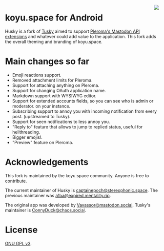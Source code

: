 <img
  align="right"
  src="https://content.koyu.space/img/pb-icon_small-rendered.png"
/>

# koyu.space for Android

Husky is a fork of [Tusky][tusky_github] aimed to support [Pleroma's
Mastodon API extensions][mastodon_api_extensions] and whatever could add value
to the application. This fork adds the overall theming and branding of koyu.space.

# Main changes so far

- Emoji reactions support.
- Removed attachment limits for Pleroma.
- Support for attaching anything on Pleroma.
- Support for changing OAuth application name.
- Markdown support with WYSIWYG editor.
- Support for extended accounts fields, so you can see who is admin or
  moderator.
  on your instance.
- Subscribing support to annoy you with incoming notification from every post.
  (upstreamed to Tusky).
- Support for seen notifications to less annoy you.
- "Reply to" feature that allows to jump to replied status, useful for
  hellthreading.
- Bigger emojis!.
- "Preview" feature on Pleroma.

# Acknowledgements

This fork is maintained by the koyu.space community. Anyone is free to contribute.

The current maintainer of Husky is [captainepoch@stereophonic.space][husky_maintainer].
The previous maintainer was
[a1ba@expired.mentality.rip][husky_previous_maintainer].

The original app was developed by
[Vavassor@mastodon.social][tusky_original_dev].
Tusky's maintainer is [ConnyDuck@chaos.social][tusky_maintainer].

# License

[GNU GPL v3][copying].

[copying]: https://git.sr.ht/~captainepoch/husky/tree/master/item/COPYING
[husky_fdroid]: https://f-droid.org/repository/browse/?fdid=su.xash.husky
[husky_maintainer]: https://stereophonic.space/captainepoch
[husky_man]: https://man.sr.ht/~captainepoch/husky-man/
[husky_man_bugreport]: https://man.sr.ht/~captainepoch/husky-man/bugreport.md
[husky_man_contributing]: https://man.sr.ht/~captainepoch/husky-man/contributing.md
[husky_original_issues]: https://git.mentality.rip/FWGS/Husky/issues
[husky_playstore]: https://play.google.com/store/apps/details?id=su.xash.husky
[husky_previous_maintainer]: https://expired.mentality.rip/users/a1ba
[husky_todo]: https://todo.sr.ht/~captainepoch/husky
[mastodon_api_extensions]: https://docs-develop.pleroma.social/backend/development/API/differences_in_mastoapi_responses/
[tusky_github]: https://github.com/tuskyapp/Tusky
[tusky_maintainer]: https://chaos.social/@ConnyDuck
[tusky_original_dev]: https://mastodon.social/@Vavassor
